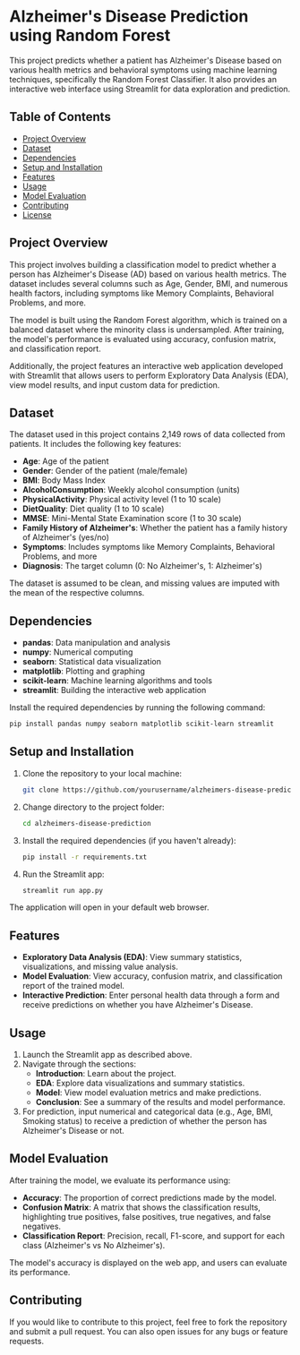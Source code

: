 # Alzheimer's Disease Prediction using Random Forest

This project predicts whether a patient has Alzheimer's Disease based on various health metrics and behavioral symptoms using machine learning techniques, 
specifically the Random Forest Classifier. It also provides an interactive web interface using Streamlit for data exploration and prediction.

## Table of Contents

- [Project Overview](#project-overview)
- [Dataset](#dataset)
- [Dependencies](#dependencies)
- [Setup and Installation](#setup-and-installation)
- [Features](#features)
- [Usage](#usage)
- [Model Evaluation](#model-evaluation)
- [Contributing](#contributing)
- [License](#license)

## Project Overview

This project involves building a classification model to predict whether a person has Alzheimer's Disease (AD) based on various health metrics. 
The dataset includes several columns such as Age, Gender, BMI, and numerous health factors, including symptoms like Memory Complaints, Behavioral Problems, and more.

The model is built using the Random Forest algorithm, which is trained on a balanced dataset where the minority class is undersampled. After training, 
the model's performance is evaluated using accuracy, confusion matrix, and classification report.

Additionally, the project features an interactive web application developed with Streamlit that allows users to perform Exploratory Data Analysis (EDA), 
view model results, and input custom data for prediction.

## Dataset

The dataset used in this project contains 2,149 rows of data collected from patients. It includes the following key features:

- **Age**: Age of the patient
- **Gender**: Gender of the patient (male/female)
- **BMI**: Body Mass Index
- **AlcoholConsumption**: Weekly alcohol consumption (units)
- **PhysicalActivity**: Physical activity level (1 to 10 scale)
- **DietQuality**: Diet quality (1 to 10 scale)
- **MMSE**: Mini-Mental State Examination score (1 to 30 scale)
- **Family History of Alzheimer's**: Whether the patient has a family history of Alzheimer's (yes/no)
- **Symptoms**: Includes symptoms like Memory Complaints, Behavioral Problems, and more
- **Diagnosis**: The target column (0: No Alzheimer's, 1: Alzheimer's)

The dataset is assumed to be clean, and missing values are imputed with the mean of the respective columns.

## Dependencies

- **pandas**: Data manipulation and analysis
- **numpy**: Numerical computing
- **seaborn**: Statistical data visualization
- **matplotlib**: Plotting and graphing
- **scikit-learn**: Machine learning algorithms and tools
- **streamlit**: Building the interactive web application

Install the required dependencies by running the following command:

```bash
pip install pandas numpy seaborn matplotlib scikit-learn streamlit
```

## Setup and Installation

1. Clone the repository to your local machine:

    ```bash
    git clone https://github.com/yourusername/alzheimers-disease-prediction.git
    ```

2. Change directory to the project folder:

    ```bash
    cd alzheimers-disease-prediction
    ```

3. Install the required dependencies (if you haven't already):

    ```bash
    pip install -r requirements.txt
    ```

4. Run the Streamlit app:

    ```bash
    streamlit run app.py
    ```

The application will open in your default web browser.

## Features

- **Exploratory Data Analysis (EDA)**: View summary statistics, visualizations, and missing value analysis.
- **Model Evaluation**: View accuracy, confusion matrix, and classification report of the trained model.
- **Interactive Prediction**: Enter personal health data through a form and receive predictions on whether you have Alzheimer's Disease.
  
## Usage

1. Launch the Streamlit app as described above.
2. Navigate through the sections:
   - **Introduction**: Learn about the project.
   - **EDA**: Explore data visualizations and summary statistics.
   - **Model**: View model evaluation metrics and make predictions.
   - **Conclusion**: See a summary of the results and model performance.
3. For prediction, input numerical and categorical data (e.g., Age, BMI, Smoking status) to receive a prediction of whether the person has Alzheimer's Disease or not.

## Model Evaluation

After training the model, we evaluate its performance using:

- **Accuracy**: The proportion of correct predictions made by the model.
- **Confusion Matrix**: A matrix that shows the classification results, highlighting true positives, false positives, true negatives, and false negatives.
- **Classification Report**: Precision, recall, F1-score, and support for each class (Alzheimer's vs No Alzheimer's).

The model's accuracy is displayed on the web app, and users can evaluate its performance.

## Contributing

If you would like to contribute to this project, feel free to fork the repository and submit a pull request. You can also open issues for any bugs or feature requests.
